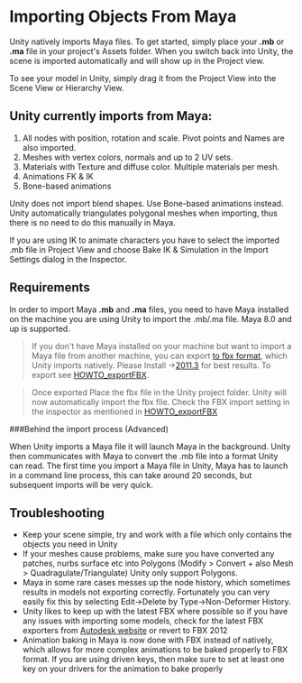 Importing Objects From Maya
===========================


Unity natively imports Maya files. To get started, simply place your __.mb__ or __.ma__ file in your project's Assets folder.
When you switch back into Unity, the scene is imported automatically and will show up in the Project view.

To see your model in Unity, simply drag it from the <span class=keyword>Project View</span> into the <span class=keyword>Scene View</span> or <span class=keyword>Hierarchy View</span>.

Unity currently imports from Maya:
----------------------------------

1. All nodes with position, rotation and scale. Pivot points and Names are also imported.
1. Meshes with vertex colors, normals and up to 2 UV sets.
1. Materials with Texture and diffuse color. Multiple materials per mesh.
1. Animations FK & IK
1. Bone-based animations

Unity does not import blend shapes. Use Bone-based animations instead. Unity automatically triangulates polygonal meshes when importing, thus there is no need to do this manually in Maya.

If you are using IK to animate characters you have to select the imported .mb file in <span class=keyword>Project View</span> and choose <span class=component>Bake IK & Simulation</span> in the <span class=keyword>Import Settings</span> dialog in the <span class=keyword>Inspector</span>.


Requirements
------------


In order to import Maya __.mb__ and __.ma__ files, you need to have Maya installed on the machine you are using Unity to import the .mb/.ma file. Maya 8.0 and up is supported.

>If you don't have Maya installed on your machine but want to import a Maya file from another machine, you can export [to fbx format](main.howto-exportfbx.html), which Unity imports natively.  Please Install ->[2011.3](http://usa.autodesk.com/adsk/servlet/pc/item?siteid=123112&id=15765120.html) for best results. To export see [HOWTO_exportFBX](main.howto-exportfbx.html).


>Once exported Place the fbx file in the Unity project folder. Unity will now automatically import the fbx file. Check the FBX import setting in the inspector as mentioned in [HOWTO_exportFBX](main.howto-exportfbx.html)

###Behind the import process (Advanced)

When Unity imports a Maya file it will launch Maya in the background. Unity then communicates with Maya to convert the .mb file into a format Unity can read. The first time you import a Maya file in Unity, Maya has to launch in a command line process, this can take around 20 seconds, but subsequent imports will be very quick.

Troubleshooting
---------------


* Keep your scene simple, try and work with a file which only contains the objects you need in Unity
* If your meshes cause problems, make sure you have converted any patches, nurbs surface etc into Polygons (Modify > Convert + also Mesh > Quadragulate/Triangulate) Unity only support Polygons.
* Maya in some rare cases messes up the node history, which sometimes results in models not exporting correctly. Fortunately you can very easily fix this by selecting <span class=menu>Edit->Delete by Type->Non-Deformer History</span>.
* Unity likes to keep up with the latest FBX where possible so if you have any issues with importing some models, check for the latest FBX exporters from [Autodesk website](http://autodesk.com/fbx.html) or revert to FBX 2012
* Animation baking in Maya is now done with FBX instead of natively, which allows for more complex animations to be baked properly to FBX format. If you are using driven keys, then make sure to set at least one key on your drivers for the animation to bake properly
